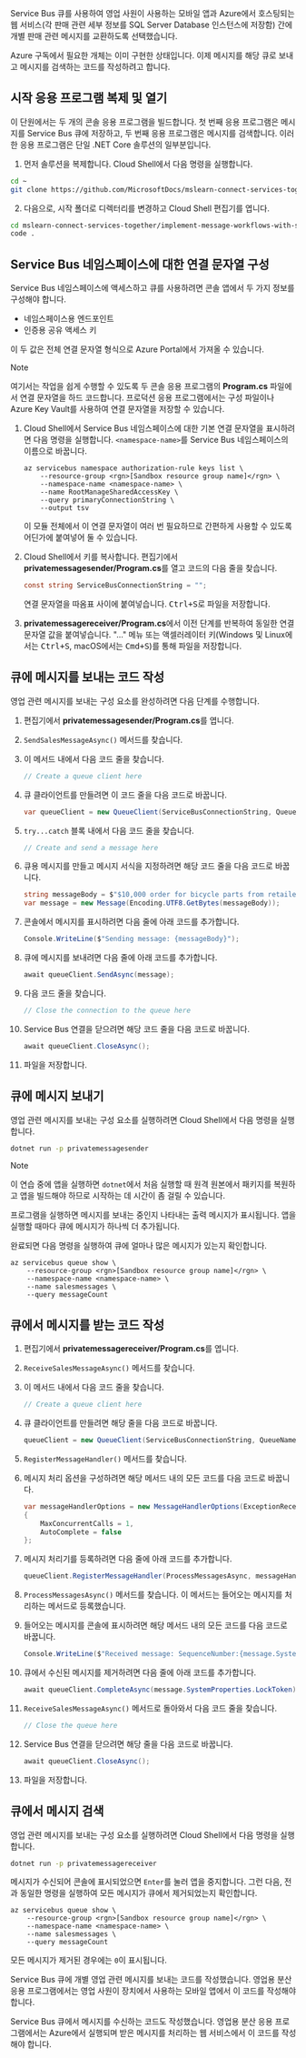 Service Bus 큐를 사용하여 영업 사원이 사용하는 모바일 앱과 Azure에서 호스팅되는 웹 서비스(각 판매 관련 세부 정보를 SQL Server Database 인스턴스에 저장함) 간에 개별 판매 관련 메시지를 교환하도록 선택했습니다.

Azure 구독에서 필요한 개체는 이미 구현한 상태입니다. 이제 메시지를 해당 큐로 보내고 메시지를 검색하는 코드를 작성하려고 합니다.

## <a name="clone-and-open-the-starter-application"></a>시작 응용 프로그램 복제 및 열기

이 단원에서는 두 개의 콘솔 응용 프로그램을 빌드합니다. 첫 번째 응용 프로그램은 메시지를 Service Bus 큐에 저장하고, 두 번째 응용 프로그램은 메시지를 검색합니다. 이러한 응용 프로그램은 단일 .NET Core 솔루션의 일부분입니다.

1. 먼저 솔루션을 복제합니다. Cloud Shell에서 다음 명령을 실행합니다.

```bash
cd ~
git clone https://github.com/MicrosoftDocs/mslearn-connect-services-together.git
```

2. 다음으로, 시작 폴더로 디렉터리를 변경하고 Cloud Shell 편집기를 엽니다.

```bash
cd mslearn-connect-services-together/implement-message-workflows-with-service-bus/src/start
code .
```

## <a name="configure-a-connection-string-to-a-service-bus-namespace"></a>Service Bus 네임스페이스에 대한 연결 문자열 구성

Service Bus 네임스페이스에 액세스하고 큐를 사용하려면 콘솔 앱에서 두 가지 정보를 구성해야 합니다.

* 네임스페이스용 엔드포인트
* 인증용 공유 액세스 키

이 두 값은 전체 연결 문자열 형식으로 Azure Portal에서 가져올 수 있습니다.

> [!NOTE]
> 여기서는 작업을 쉽게 수행할 수 있도록 두 콘솔 응용 프로그램의 **Program.cs** 파일에서 연결 문자열을 하드 코드합니다. 프로덕션 응용 프로그램에서는 구성 파일이나 Azure Key Vault를 사용하여 연결 문자열을 저장할 수 있습니다.

1. Cloud Shell에서 Service Bus 네임스페이스에 대한 기본 연결 문자열을 표시하려면 다음 명령을 실행합니다. `<namespace-name>`를 Service Bus 네임스페이스의 이름으로 바꿉니다.

    ```azurecli
    az servicebus namespace authorization-rule keys list \
        --resource-group <rgn>[Sandbox resource group name]</rgn> \
        --namespace-name <namespace-name> \
        --name RootManageSharedAccessKey \
        --query primaryConnectionString \
        --output tsv
    ```

    이 모듈 전체에서 이 연결 문자열이 여러 번 필요하므로 간편하게 사용할 수 있도록 어딘가에 붙여넣어 둘 수 있습니다.

1. Cloud Shell에서 키를 복사합니다. 편집기에서 **privatemessagesender/Program.cs**를 열고 코드의 다음 줄을 찾습니다.

    ```C#
    const string ServiceBusConnectionString = "";
    ```

    연결 문자열을 따옴표 사이에 붙여넣습니다. <kbd>Ctrl+S</kbd>로 파일을 저장합니다.

1. **privatemessagereceiver/Program.cs**에서 이전 단계를 반복하여 동일한 연결 문자열 값을 붙여넣습니다. "..." 메뉴 또는 액셀러레이터 키(Windows 및 Linux에서는 <kbd>Ctrl+S</kbd>, macOS에서는 <kbd>Cmd+S</kbd>)를 통해 파일을 저장합니다.

## <a name="write-code-that-sends-a-message-to-the-queue"></a>큐에 메시지를 보내는 코드 작성

영업 관련 메시지를 보내는 구성 요소를 완성하려면 다음 단계를 수행합니다.

1. 편집기에서 **privatemessagesender/Program.cs**를 엽니다.

1. `SendSalesMessageAsync()` 메서드를 찾습니다.

1. 이 메서드 내에서 다음 코드 줄을 찾습니다.

    ```C#
    // Create a queue client here
    ```

1. 큐 클라이언트를 만들려면 이 코드 줄을 다음 코드로 바꿉니다.

    ```C#
    var queueClient = new QueueClient(ServiceBusConnectionString, QueueName);
    ```

1. `try...catch` 블록 내에서 다음 코드 줄을 찾습니다.

    ```C#
    // Create and send a message here
    ```

1. 큐용 메시지를 만들고 메시지 서식을 지정하려면 해당 코드 줄을 다음 코드로 바꿉니다.

    ```C#
    string messageBody = $"$10,000 order for bicycle parts from retailer Adventure Works.";
    var message = new Message(Encoding.UTF8.GetBytes(messageBody));
    ```

1. 콘솔에서 메시지를 표시하려면 다음 줄에 아래 코드를 추가합니다.

    ```C#
    Console.WriteLine($"Sending message: {messageBody}");
    ```

1. 큐에 메시지를 보내려면 다음 줄에 아래 코드를 추가합니다.

    ```C#
    await queueClient.SendAsync(message);
    ```

1. 다음 코드 줄을 찾습니다.

    ```C#
    // Close the connection to the queue here
    ```

1. Service Bus 연결을 닫으려면 해당 코드 줄을 다음 코드로 바꿉니다.

    ```C#
    await queueClient.CloseAsync();
    ```

1. 파일을 저장합니다.

## <a name="send-a-message-to-the-queue"></a>큐에 메시지 보내기

영업 관련 메시지를 보내는 구성 요소를 실행하려면 Cloud Shell에서 다음 명령을 실행합니다.

```bash
dotnet run -p privatemessagesender
```

> [!NOTE]
> 이 연습 중에 앱을 실행하면 `dotnet`에서 처음 실행할 때 원격 원본에서 패키지를 복원하고 앱을 빌드해야 하므로 시작하는 데 시간이 좀 걸릴 수 있습니다.

프로그램을 실행하면 메시지를 보내는 중인지 나타내는 출력 메시지가 표시됩니다. 앱을 실행할 때마다 큐에 메시지가 하나씩 더 추가됩니다.

완료되면 다음 명령을 실행하여 큐에 얼마나 많은 메시지가 있는지 확인합니다.

```azurecli
az servicebus queue show \
    --resource-group <rgn>[Sandbox resource group name]</rgn> \
    --namespace-name <namespace-name> \
    --name salesmessages \
    --query messageCount
```

## <a name="write-code-that-receives-a-message-from-the-queue"></a>큐에서 메시지를 받는 코드 작성

1. 편집기에서 **privatemessagereceiver/Program.cs**를 엽니다.

1. `ReceiveSalesMessageAsync()` 메서드를 찾습니다.

1. 이 메서드 내에서 다음 코드 줄을 찾습니다.

    ```C#
    // Create a queue client here
    ```

1. 큐 클라이언트를 만들려면 해당 줄을 다음 코드로 바꿉니다.

    ```C#
    queueClient = new QueueClient(ServiceBusConnectionString, QueueName);
    ```

1. `RegisterMessageHandler()` 메서드를 찾습니다.

1. 메시지 처리 옵션을 구성하려면 해당 메서드 내의 모든 코드를 다음 코드로 바꿉니다.

    ```C#
    var messageHandlerOptions = new MessageHandlerOptions(ExceptionReceivedHandler)
    {
        MaxConcurrentCalls = 1,
        AutoComplete = false
    };
    ```

1. 메시지 처리기를 등록하려면 다음 줄에 아래 코드를 추가합니다.

    ```C#
    queueClient.RegisterMessageHandler(ProcessMessagesAsync, messageHandlerOptions);
    ```

1. `ProcessMessagesAsync()` 메서드를 찾습니다. 이 메서드는 들어오는 메시지를 처리하는 메서드로 등록했습니다.

1. 들어오는 메시지를 콘솔에 표시하려면 해당 메서드 내의 모든 코드를 다음 코드로 바꿉니다.

    ```C#
    Console.WriteLine($"Received message: SequenceNumber:{message.SystemProperties.SequenceNumber} Body:{Encoding.UTF8.GetString(message.Body)}");
    ```

1. 큐에서 수신된 메시지를 제거하려면 다음 줄에 아래 코드를 추가합니다.

    ```C#
    await queueClient.CompleteAsync(message.SystemProperties.LockToken);
    ```

1. `ReceiveSalesMessageAsync()` 메서드로 돌아와서 다음 코드 줄을 찾습니다.

    ```C#
    // Close the queue here
    ```

1. Service Bus 연결을 닫으려면 해당 줄을 다음 코드로 바꿉니다.

    ```C#
    await queueClient.CloseAsync();
    ```

1. 파일을 저장합니다.

## <a name="retrieve-a-message-from-the-queue"></a>큐에서 메시지 검색

영업 관련 메시지를 보내는 구성 요소를 실행하려면 Cloud Shell에서 다음 명령을 실행합니다.

```bash
dotnet run -p privatemessagereceiver
```

메시지가 수신되어 콘솔에 표시되었으면 `Enter`를 눌러 앱을 중지합니다. 그런 다음, 전과 동일한 명령을 실행하여 모든 메시지가 큐에서 제거되었는지 확인합니다.

```azurecli
az servicebus queue show \
    --resource-group <rgn>[Sandbox resource group name]</rgn> \
    --namespace-name <namespace-name> \
    --name salesmessages \
    --query messageCount
```

모든 메시지가 제거된 경우에는 `0`이 표시됩니다.

Service Bus 큐에 개별 영업 관련 메시지를 보내는 코드를 작성했습니다. 영업용 분산 응용 프로그램에서는 영업 사원이 장치에서 사용하는 모바일 앱에서 이 코드를 작성해야 합니다.

Service Bus 큐에서 메시지를 수신하는 코드도 작성했습니다. 영업용 분산 응용 프로그램에서는 Azure에서 실행되며 받은 메시지를 처리하는 웹 서비스에서 이 코드를 작성해야 합니다.

